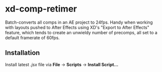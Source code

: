 # xd-comp-retimer
Batch-converts all comps in an AE project to 24fps. Handy when working with layouts pushed to After Effects using XD's "Export to After Effects" feature, which tends to create an unwieldy number of precomps, all set to a default framerate of 60fps.

## Installation
Install latest _.jsx_ file via **File** -> **Scripts** -> **Install Script...**